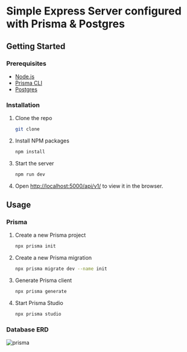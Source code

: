 # Simple Express Server configured with Prisma & Postgres

## Getting Started

### Prerequisites

- [Node.js](https://nodejs.org/en/download/)
- [Prisma CLI](https://www.prisma.io/docs/getting-started/setup-prisma/start-from-scratch-sql-typescript-postgres)
- [Postgres](https://www.postgresql.org/download/)

### Installation

1. Clone the repo
   ```sh
   git clone

    ```
2. Install NPM packages
    ```sh
    npm install
    ```
3. Start the server
    ```sh
    npm run dev
    ```
4. Open [http://localhost:5000/api/v1/](http://localhost:5000/api/v1/) to view it in the browser.

## Usage

### Prisma

1. Create a new Prisma project
    ```sh
    npx prisma init
    ```

2. Create a new Prisma migration
    ```sh
    npx prisma migrate dev --name init
    ```

3. Generate Prisma client
    ```sh
    npx prisma generate
    ```

4. Start Prisma Studio
    ```sh
    npx prisma studio
    ```

### Database ERD

![prisma](https://github.com/Tamrakar182/Express-Prisma-Postgresql/assets/84511488/ca61bee2-8ee1-4d11-b410-2ff7cb6caa42)
